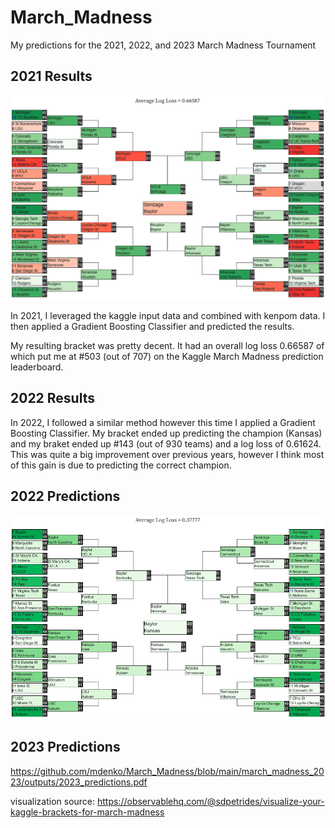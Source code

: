 # March_Madness
My predictions for the 2021, 2022, and 2023 March Madness Tournament

## 2021 Results
![image](march_madness_2022/outputs/2021_results.png)

In 2021, I leveraged the kaggle input data and combined with kenpom data. I then applied a Gradient Boosting Classifier and predicted the results.

My resulting bracket was pretty decent. It had an overall log loss 0.66587 of which put me at #503 (out of 707) on the Kaggle March Madness prediction leaderboard.

## 2022 Results

In 2022, I followed a similar method however this time I applied a Gradient Boosting Classifier. My bracket ended up predicting the champion (Kansas) and my braket ended up #143 (out of 930 teams) and a log loss of 0.61624. This was quite a big improvement over previous years, however I think most of this gain is due to predicting the correct champion.

## 2022 Predictions
![image](march_madness_2023/outputs/2022_results.png)

## 2023 Predictions
https://github.com/mdenko/March_Madness/blob/main/march_madness_2023/outputs/2023_predictions.pdf


visualization source: https://observablehq.com/@sdpetrides/visualize-your-kaggle-brackets-for-march-madness
